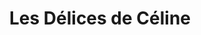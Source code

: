 ---
title: "Les Délices de Céline"
url: /laruns/les-delices-de-celine-rue-de-bourguet/
shop: Lebensmittel
---